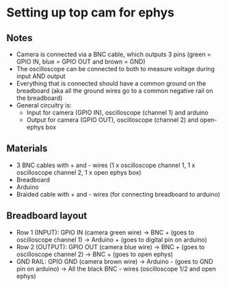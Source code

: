 # Setting up top cam for ephys 

## Notes
- Camera is connected via a BNC cable, which outputs 3 pins (green = GPIO IN, blue = GPIO OUT and brown = GND)
- The oscilloscope can be connected to both to measure voltage during input AND output
- Everything that is connected should have a common ground on the breadboard (aka all the ground wires go to a common negative rail on the breadboard)
- General circuitry is:
  - Input for camera (GPIO IN), oscilloscope (channel 1) and arduino
  - Output for camera (GPIO OUT), oscilloscope (channel 2) and open-ephys box

## Materials 
- 3 BNC cables with + and - wires (1 x oscilloscope channel 1, 1 x oscilloscope channel 2, 1 x open ephys box)
- Breadboard
- Arduino
- Braided cable with + and - wires (for connecting breadboard to arduino)

## Breadboard layout 
- Row 1 (INPUT): GPIO IN (camera green wire) -> BNC + (goes to oscilloscope channel 1) -> Arduino + (goes to digital pin on arduino)
- Row 2 (OUTPUT): GPIO OUT (camera blue wire) -> BNC + (goes to oscilloscope channel 2) -> BNC + (goes to open ephys)
- GND RAIL: GPIO GND (camera brown wire) -> Arduino - (goes to GND pin on arduino) -> All the black BNC - wires (oscilloscope 1/2 and open ephys)

